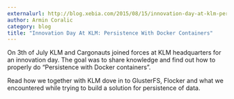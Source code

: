 ```yaml
---
externalurl: http://blog.xebia.com/2015/08/15/innovation-day-at-klm-persistence-with-docker-containers-2/
author: Armin Coralic
category: blog
title: "Innovation Day At KLM: Persistence With Docker Containers"
---
```

On 3th of July KLM and Cargonauts joined forces at KLM headquarters for an innovation day. The goal was to share knowledge and find out how to properly do “Persistence with Docker containers”.
<p>
Read how we together with KLM dove in to GlusterFS, Flocker and what we encountered while trying to build a solution for persistence of data.
